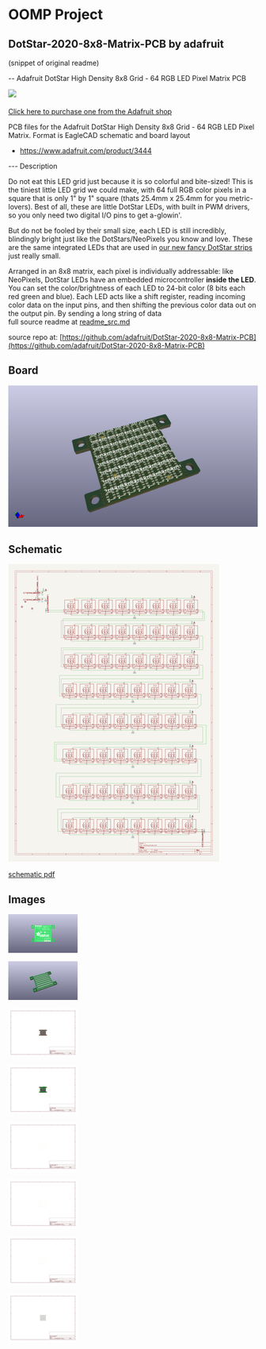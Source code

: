 # OOMP Project  
## DotStar-2020-8x8-Matrix-PCB  by adafruit  
  
(snippet of original readme)  
  
-- Adafruit DotStar High Density 8x8 Grid - 64 RGB LED Pixel Matrix PCB  
  
<a href="http://www.adafruit.com/products/3444"><img src="assets/3444.jpg?raw=true" width="500px"><br/>  
Click here to purchase one from the Adafruit shop</a>  
  
PCB files for the Adafruit DotStar High Density 8x8 Grid - 64 RGB LED Pixel Matrix. Format is EagleCAD schematic and board layout  
* https://www.adafruit.com/product/3444  
  
--- Description  
  
Do not eat this LED grid just because it is so colorful and bite-sized! This is the tiniest little LED grid we could make, with 64 full RGB color pixels in a square that is only 1" by 1" square (thats 25.4mm x 25.4mm for you metric-lovers). Best of all, these are little DotStar LEDs, with built in PWM drivers, so you only need two digital I/O pins to get a-glowin'.  
  
But do not be fooled by their small size, each LED is still incredibly, blindingly bright just like the DotStars/NeoPixels you know and love. These are the same integrated LEDs that are used in [our new fancy DotStar strips](https://www.adafruit.com/categories/885) just really small.  
  
Arranged in an 8x8 matrix, each pixel is individually addressable: like NeoPixels, DotStar LEDs have an embedded microcontroller **inside the LED**. You can set the color/brightness of each LED to 24-bit color (8 bits each red green and blue). Each LED acts like a shift register, reading incoming color data on the input pins, and then shifting the previous color data out on the output pin. By sending a long string of data  
  full source readme at [readme_src.md](readme_src.md)  
  
source repo at: [https://github.com/adafruit/DotStar-2020-8x8-Matrix-PCB](https://github.com/adafruit/DotStar-2020-8x8-Matrix-PCB)  
## Board  
  
[![working_3d.png](working_3d_600.png)](working_3d.png)  
## Schematic  
  
[![working_schematic.png](working_schematic_600.png)](working_schematic.png)  
  
[schematic pdf](working_schematic.pdf)  
## Images  
  
[![working_3D_bottom.png](working_3D_bottom_140.png)](working_3D_bottom.png)  
  
[![working_3D_top.png](working_3D_top_140.png)](working_3D_top.png)  
  
[![working_assembly_page_01.png](working_assembly_page_01_140.png)](working_assembly_page_01.png)  
  
[![working_assembly_page_02.png](working_assembly_page_02_140.png)](working_assembly_page_02.png)  
  
[![working_assembly_page_03.png](working_assembly_page_03_140.png)](working_assembly_page_03.png)  
  
[![working_assembly_page_04.png](working_assembly_page_04_140.png)](working_assembly_page_04.png)  
  
[![working_assembly_page_05.png](working_assembly_page_05_140.png)](working_assembly_page_05.png)  
  
[![working_assembly_page_06.png](working_assembly_page_06_140.png)](working_assembly_page_06.png)  

